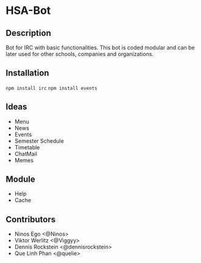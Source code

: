 # HSA-Bot

## Description
Bot for IRC with basic functionalities. This bot is coded modular and can be later used for other schools, companies and organizations.

## Installation
```npm install irc```
```npm install events```

## Ideas
- Menu
- News
- Events
- Semester Schedule
- Timetable
- ChatMail
- Memes

## Module
- Help
- Cache

## Contributors
- Ninos Ego <@Ninos>
- Viktor Werlitz <@Viggyy>
- Dennis Rockstein <@dennisrockstein>
- Que Linh Phan <@quelie>
